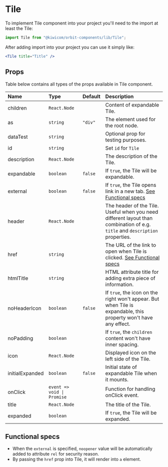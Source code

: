 # Tile

To implement Tile component into your project you'll need to the import at least the Tile:

```jsx
import Tile from "@kiwicom/orbit-components/lib/Tile";
```

After adding import into your project you can use it simply like:

```jsx
<Tile title="Title" />
```

## Props

Table below contains all types of the props available in Tile component.

| Name            | Type                       | Default | Description                                                                                                                  |
| :-------------- | :------------------------- | :------ | :--------------------------------------------------------------------------------------------------------------------------- |
| children        | `React.Node`               |         | Content of expandable Tile.                                                                                                  |
| as              | `string`                   | `"div"` | The element used for the root node.                                                                                          |
| dataTest        | `string`                   |         | Optional prop for testing purposes.                                                                                          |
| id              | `string`                   |         | Set `id` for `Tile`                                                                                                          |
| description     | `React.Node`               |         | The description of the Tile.                                                                                                 |
| expandable      | `boolean`                  | `false` | If `true`, the Tile will be expandable.                                                                                      |
| external        | `boolean`                  | `false` | If `true`, the Tile opens link in a new tab. [See Functional specs](#functional-specs)                                       |
| header          | `React.Node`               |         | The header of the Tile. Useful when you need different layout than combination of e.g. `title` and `description` properties. |
| href            | `string`                   |         | The URL of the link to open when Tile is clicked. [See Functional specs](#functional-specs)                                  |
| htmlTitle       | `string`                   |         | HTML attribute title for adding extra piece of information.                                                                  |
| noHeaderIcon    | `boolean`                  | `false` | If `true`, the icon on the right won't appear. But when Tile is expandable, this property won't have any effect.             |
| noPadding       | `boolean`                  |         | If `true`, the `children` content won't have inner spacing.                                                                  |
| icon            | `React.Node`               |         | Displayed icon on the left side of the Tile.                                                                                 |
| initialExpanded | `boolean`                  | `false` | Initial state of expandable Tile when it mounts.                                                                             |
| onClick         | `event => void \| Promise` |         | Function for handling onClick event.                                                                                         |
| title           | `React.Node`               |         | The title of the Tile.                                                                                                       |
| expanded        | `boolean`                  |         | If `true`, the Tile will be expanded.                                                                                        |

## Functional specs

- When the `external` is specified, `noopener` value will be automatically added to attribute `rel` for security reason.
- By passing the `href` prop into Tile, it will render into `a` element.
